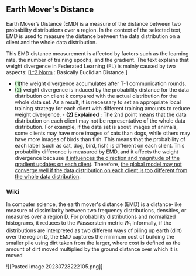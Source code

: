 ## Earth Mover's Distance
Earth Mover’s Distance (EMD) is a measure of the distance between two probability distributions over a region. In the context of the selected text, EMD is used to measure the distance between the data distribution on a client and the whole data distribution.

This EMD distance measurement is affected by factors such as the learning rate, the number of training epochs, and the gradient. The text explains that weight divergence in Federated Learning (FL) is mainly caused by two aspects: \[<u>L^2 Norm</u> : Basically Euclidian Distance.\]
- <mark style="background: #BBFABBA6;">(1)</mark>the weight divergence accumulates after T-1 communication rounds.
- <mark style="background: #BBFABBA6;">(2)</mark> weight divergence is induced by the probability distance for the data distribution on client k compared with the actual distribution for the whole data set. As a result, it is necessary to set an appropriate local training strategy for each client with different training amounts to reduce weight divergence.
		- **(2) Explained :** The 2nd point means that the data distribution on each client may not be representative of the whole data distribution. For example, if the data set is about images of animals, some clients may have more images of cats than dogs, while others may have more images of birds than fish. This means that the probability of each label (such as cat, dog, bird, fish) is different on each client. This probability difference is measured by EMD, and it affects the weight divergence because <u>it influences the direction and magnitude of the gradient updates on each client</u>. Therefore, <u>the global model may not converge well if the data distribution on each client is too different from the whole data distribution</u>. 


### Wiki
In computer science, the earth mover's distance (EMD) is a distance-like measure of dissimilarity between two frequency distributions, densities, or measures over a region D. For probability distributions and normalized histograms, it reduces to the Wasserstein metric $W_1$ 
Informally, if the distributions are interpreted as two different ways of piling up earth (dirt) over the region D, the EMD captures the minimum cost of building the smaller pile using dirt taken from the larger, where cost is defined as the amount of dirt moved multiplied by the ground distance over which it is moved


![[Pasted image 20230728222105.png]]



